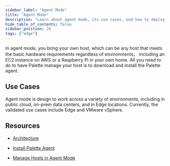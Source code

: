 ```yaml
---
sidebar_label: "Agent Mode"
title: "Agent Mode"
description: "Learn about agent mode, its use cases, and how to deploy a cluster in agent mode. "
hide_table_of_contents: false
sidebar_position: 20
tags: ["edge"]
---
```


In agent mode, you bring your own host, which can be any host that meets the basic hardware requirements regardless of
environments， including an EC2 instance on AWS or a Raspberry Pi in your own home. All you need to do to have Palette
manage your host is to download and install the Palette agent.

## Use Cases

Agent mode is design to work across a variety of environments, including in public cloud, on-prem data centers, and in
Edge locations. Currently, the validated use cases include Edge and VMware vSphere.

## Resources

- [Architecture](./architecture.md)

- [Install Palette Agent](install-agent-host.md)

- [Manage Hosts in Agent Mode](./manage-agent/manage-agent.md)
